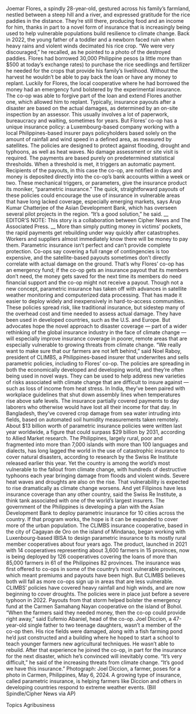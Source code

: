 Joemar Flores, a spindly 28-year-old, gestured across his family’s farmland, nestled between a steep hill and a river, and expressed gratitude for the rice paddies in the distance.
They’re still there, producing food and an income for him, thanks in part to a novel form of insurance that is increasingly being used to help vulnerable populations build resilience to climate change.
Back in 2022, the young father of a toddler and a newborn faced ruin when heavy rains and violent winds decimated his rice crop.
“We were very discouraged,” he recalled, as he pointed to a photo of the destroyed paddies.
Flores had borrowed 30,000 Philippine pesos (a little more than $500 at today’s exchange rates) to purchase the rice seedlings and fertilizer he needed for the crops that provide his family’s livelihood. Without the harvest he wouldn’t be able to pay back the loan or have any money to replant.
Luckily for Flores, the local cooperative where he had borrowed the money had an emergency fund bolstered by the experimental insurance. The co-op was able to forgive part of the loan and extend Flores another one, which allowed him to replant.
Typically, insurance payouts after a disaster are based on the actual damages, as determined by an on-site inspection by an assessor. This usually involves a lot of paperwork, bureaucracy and waiting, sometimes for years.
But Flores’ co-op has a unique insurance policy: a Luxembourg-based company working with a local Philippines-based insurer pays policyholders based solely on the amount of rainfall and wind speed in a defined area, as measured by satellites. The policies are designed to protect against flooding, drought and typhoons, as well as heat waves.
No damage assessment or site visit is required. The payments are based purely on predetermined statistical thresholds. When a threshold is met, it triggers an automatic payment.
Recipients of the payouts, in this case the co-op, are notified in days and money is deposited directly into the co-op’s bank accounts within a week or two.
These mechanical triggers, or parameters, give the insurance product its moniker, “parametric insurance.”
The quick, straightforward payouts of these policies could encourage the use of insurance in vulnerable areas that have long lacked coverage, especially emerging markets, says Arup Kumar Chatterjee of the Asian Development Bank, which has overseen several pilot projects in the region.
“It’s a good solution,” he said.
__
EDITOR’S NOTE: This story is a collaboration between Cipher News and The Associated Press.
__
More than simply putting money in victims’ pockets, the rapid payments get rebuilding under way quickly after catastrophes. Workers and suppliers almost immediately know there will be money to pay them.
Parametric insurance isn’t perfect and can’t provide complete protection. Co-ops say covering a full range of contingencies is too expensive, and the satellite-based payouts sometimes don’t directly correlate with actual damage on the ground. That’s why Flores’ co-op has an emergency fund; if the co-op gets an insurance payout that its members don’t need, the money gets saved for the next time its members do need financial support and the co-op might not receive a payout.
Though not a new concept, parametric insurance has taken off with advances in satellite weather monitoring and computerized data processing. That has made it easier to deploy widely and inexpensively in hard-to-access communities. These policies spread risk, like traditional insurance, but sidestep many of the overhead cost and time needed to assess actual damage.
They have been used in developed countries, such as the U.S. and Europe. But advocates hope the novel approach to disaster coverage — part of a wider rethinking of the global insurance industry in the face of climate change — will especially improve insurance coverage in poorer, remote areas that are especially vulnerable to growing threats from climate change.
“We really want to make sure that our farmers are not left behind,” said Noel Raboy, president of CLIMBS, a Philippines-based insurer that underwrites and sells parametric policies, including to Flores’ co-op.
The policies are spreading in both the economically developed and developing world, and they’re often being used in novel ways. They can be used to help address new varieties of risks associated with climate change that are difficult to insure against — such as loss of income from heat stress.
In India, they’ve been paired with workplace guidelines that shut down assembly lines when temperatures rise above safe levels. The insurance partially covered payments to day laborers who otherwise would have lost all their income for that day. In Bangladesh, they’ve covered crop damage from sea water intruding into fields, based on automated soil humidity measurements taken remotely.
About $13 billion worth of parametric insurance policies were written last year worldwide, a figure that could surpass $29 billion by 2031, according to Allied Market research.
The Philippines, largely rural, poor and fragmented into more than 7,000 islands with more than 100 languages and dialects, has long lagged the world in the use of catastrophic insurance to cover natural disasters, according to research by the Swiss Re Institute released earlier this year.
Yet the country is among the world’s most vulnerable to the fallout from climate change, with hundreds of destructive typhoons each year bringing damage from floods and violent winds. Severe heat waves and droughts are also on the rise.
That vulnerability is expected to rise dramatically as climate change worsens. And yet Filipinos have less insurance coverage than any other country, said the Swiss Re Institute, a think tank associated with one of the world’s largest insurers.
The government of the Philippines is developing a plan with the Asian Development Bank to deploy parametric insurance for 10 cities across the country. If that program works, the hope is it can be expanded to cover more of the urban population.
The CLIMBS insurance cooperative, based in the city of Cagayan de Oro on the island of Mindanao, began working with Luxenbourg-based IBISA to design parametric insurance to its mostly rural member cooperatives about four years ago.
The product, launched in 2021 with 14 cooperatives representing about 3,600 farmers in 15 provinces, now is being deployed by 126 cooperatives covering the loans of more than 85,000 farmers in 61 of the Philippines 82 provinces.
The insurance was first offered to co-ops in some of the country’s most vulnerable provinces, which meant premiums and payouts have been high. But CLIMBS believes both will fall as more co-ops sign up in areas that are less vulnerable. CLIMBS’ policies have covered heavy rainfall and high winds, and are now beginning to cover droughts.
The policies were in place just before a severe typhoon in 2022. Payouts from that storm helped bolster the emergency fund at the Carmen Samahang Nayan cooperative on the island of Bohol.
“When the farmers said they needed money, then the co-op could provide right away,” said Eufemio Abaniel, head of the co-op.
Joel Diccion, a 47-year-old single father to two teenage daughters, wasn’t a member of the co-op then. His rice fields were damaged, along with a fish farming pond he’d just constructed and a building where he hoped to start a school to teach younger farmers new agricultural techniques. He wasn’t able to rebuild.
After that experience he joined the co-op, in part for the insurance for the next disaster, which he’s convinced will inevitably come.
“It’s very difficult,” he said of the increasing threats from climate change. “It’s good we have this insurance.”
Photograph: Joel Diccion, a farmer, poses for a photo in Carmen, Philippines, May 6, 2024. A growing type of insurance, called parametric insurance, is helping farmers like Diccion and others in developing countries respond to extreme weather events. (Bill Spindle/Cipher News via AP)

Topics
Agribusiness
